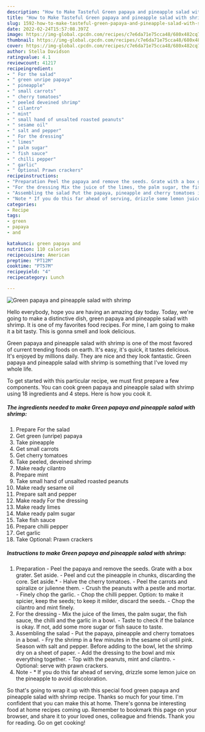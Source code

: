 ```yaml
---
description: "How to Make Tasteful Green papaya and pineapple salad with shrimp"
title: "How to Make Tasteful Green papaya and pineapple salad with shrimp"
slug: 1592-how-to-make-tasteful-green-papaya-and-pineapple-salad-with-shrimp
date: 2022-02-24T15:57:08.397Z
image: https://img-global.cpcdn.com/recipes/c7e6da71e75cca48/680x482cq70/green-papaya-and-pineapple-salad-with-shrimp-recipe-main-photo.jpg
thumbnail: https://img-global.cpcdn.com/recipes/c7e6da71e75cca48/680x482cq70/green-papaya-and-pineapple-salad-with-shrimp-recipe-main-photo.jpg
cover: https://img-global.cpcdn.com/recipes/c7e6da71e75cca48/680x482cq70/green-papaya-and-pineapple-salad-with-shrimp-recipe-main-photo.jpg
author: Stella Davidson
ratingvalue: 4.1
reviewcount: 41217
recipeingredient:
- " For the salad"
- " green unripe papaya"
- " pineapple"
- " small carrots"
- " cherry tomatoes"
- " peeled deveined shrimp"
- " cilantro"
- " mint"
- " small hand of unsalted roasted peanuts"
- " sesame oil"
- " salt and pepper"
- " For the dressing"
- " limes"
- " palm sugar"
- " fish sauce"
- " chilli pepper"
- " garlic"
- " Optional Prawn crackers"
recipeinstructions:
- "Preparation Peel the papaya and remove the seeds. Grate with a box grater. Set aside. Peel and cut the pineapple in chunks, discarding the core. Set aside.* Halve the cherry tomatoes. Peel the carrots and spiralize or julienne them. Crush the peanuts with a pestle and mortar. Finely chop the garlic. Chop the chilli pepper. Option: to make it spicier, keep the seeds; to keep it milder, discard the seeds. Chop the cilantro and mint finely."
- "For the dressing Mix the juice of the limes, the palm sugar, the fish sauce, the chilli and the garlic in a bowl. Taste to check if the balance is okay. If not, add some more sugar or fish sauce to taste."
- "Assembling the salad Put the papaya, pineapple and cherry tomatoes in a bowl. Fry the shrimp in a few minutes in the sesame oil until pink. Season with salt and pepper. Before adding to the bowl, let the shrimp dry on a sheet of paper. Add the dressing to the bowl and mix everything together. Top with the peanuts, mint and cilantro. Optional: serve with prawn crackers."
- "Note * If you do this far ahead of serving, drizzle some lemon juice on the pineapple to avoid discoloration."
categories:
- Recipe
tags:
- green
- papaya
- and

katakunci: green papaya and 
nutrition: 110 calories
recipecuisine: American
preptime: "PT12M"
cooktime: "PT57M"
recipeyield: "4"
recipecategory: Lunch

---
```



![Green papaya and pineapple salad with shrimp](https://img-global.cpcdn.com/recipes/c7e6da71e75cca48/680x482cq70/green-papaya-and-pineapple-salad-with-shrimp-recipe-main-photo.jpg)

Hello everybody, hope you are having an amazing day today. Today, we're going to make a distinctive dish, green papaya and pineapple salad with shrimp. It is one of my favorites food recipes. For mine, I am going to make it a bit tasty. This is gonna smell and look delicious.

Green papaya and pineapple salad with shrimp is one of the most favored of current trending foods on earth. It's easy, it's quick, it tastes delicious. It's enjoyed by millions daily. They are nice and they look fantastic. Green papaya and pineapple salad with shrimp is something that I've loved my whole life.




To get started with this particular recipe, we must first prepare a few components. You can cook green papaya and pineapple salad with shrimp using 18 ingredients and 4 steps. Here is how you cook it.

<!--inarticleads1-->

##### The ingredients needed to make Green papaya and pineapple salad with shrimp:

1. Prepare  For the salad
1. Get  green (unripe) papaya
1. Take  pineapple
1. Get  small carrots
1. Get  cherry tomatoes
1. Take  peeled, deveined shrimp
1. Make ready  cilantro
1. Prepare  mint
1. Take  small hand of unsalted roasted peanuts
1. Make ready  sesame oil
1. Prepare  salt and pepper
1. Make ready  For the dressing
1. Make ready  limes
1. Make ready  palm sugar
1. Take  fish sauce
1. Prepare  chilli pepper
1. Get  garlic
1. Take  Optional: Prawn crackers




<!--inarticleads2-->

##### Instructions to make Green papaya and pineapple salad with shrimp:

1. Preparation - Peel the papaya and remove the seeds. Grate with a box grater. Set aside. - Peel and cut the pineapple in chunks, discarding the core. Set aside.* - Halve the cherry tomatoes. - Peel the carrots and spiralize or julienne them. - Crush the peanuts with a pestle and mortar. - Finely chop the garlic. - Chop the chilli pepper. Option: to make it spicier, keep the seeds; to keep it milder, discard the seeds. - Chop the cilantro and mint finely.
1. For the dressing - Mix the juice of the limes, the palm sugar, the fish sauce, the chilli and the garlic in a bowl. - Taste to check if the balance is okay. If not, add some more sugar or fish sauce to taste.
1. Assembling the salad - Put the papaya, pineapple and cherry tomatoes in a bowl. - Fry the shrimp in a few minutes in the sesame oil until pink. Season with salt and pepper. Before adding to the bowl, let the shrimp dry on a sheet of paper. - Add the dressing to the bowl and mix everything together. - Top with the peanuts, mint and cilantro. - Optional: serve with prawn crackers.
1. Note - * If you do this far ahead of serving, drizzle some lemon juice on the pineapple to avoid discoloration.




So that's going to wrap it up with this special food green papaya and pineapple salad with shrimp recipe. Thanks so much for your time. I'm confident that you can make this at home. There's gonna be interesting food at home recipes coming up. Remember to bookmark this page on your browser, and share it to your loved ones, colleague and friends. Thank you for reading. Go on get cooking!
